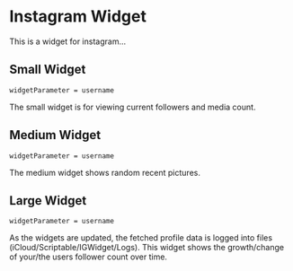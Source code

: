 # Instagram Widget
This is a widget for instagram...

## Small Widget
```
widgetParameter = username
```
The small widget is for viewing current followers and media count.

## Medium Widget
```
widgetParameter = username
```
The medium widget shows random recent pictures.

## Large Widget
```
widgetParameter = username
```
As the widgets are updated, the fetched profile data is logged into files (iCloud/Scriptable/IGWidget/Logs). This widget shows the growth/change of your/the users follower count over time.
